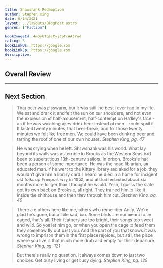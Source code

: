 ```yaml
---
title: Shawshank Redemption
author: Stephen King
date: 8/14/2021
layout: ../layouts/BlogPost.astro
genres: ["Fiction"]

bookImageId: 4m3ybTqlePyjCpPcWAJ7wd
rating: 3
bookLinkUs: https://google.com
bookLinkJp: https://google.com
description:
---
```


## Overall Review

---

## Next Section

>That beer was pisswarm, but it was still the best I ever had in my life. We sat and drank it and felt the sun on our shoulders, and not even the expression of half-amusement, half-contempt on Hadley's face - as if he was watching apes drink beer instead of men - could spoil it. It lasted twenty minutes, that beer-break, and for those twenty minutes we felt like free men. We could have been drinking beer and tarring the roof of one of our own houses.
<cite>Stephen King, pg. 47</cite>

>He was crying when he left. Shawshank was his world. What lay beyond its walls was as terrible to Brooks as the Western Seas had been to superstitious 13th-century sailors. In prison, Brooksie had been a person of some importance. He was the head librarian, an educated man. If he went to the Kittery library and aked for a job, they wouldn't give him a library card. I heard he died in a home for indigent old folks up Freeport way in 1952, and at that he lasted about six months more longer than I thought he would. Yeah, I guess the state got its own back on Brooksie, all right. They trained him to like it inside the shithouse and then they through him out.
<cite>Stephen King, pg. 49</cite>

>There are others here like me, others who remember Andy. We're glad he's gone, but a little sad, too. Some birds are not meant to be caged, that's all. Their feathers are too bright, their songs too sweet and wild. So you let him go, or when you open the cage to feed them they somehow fly out past you. And the part of you that knows it was wrong to imprison them in the first place rejoices, but still, the place where you live is that much more drab and empty for their departure.
<cite>Stephen King, pg. 121</cite>

>But there's really no question. It always comes down to just two choices. Get busy living or get busy dying.
<cite>Stephen King, pg. 129</cite>